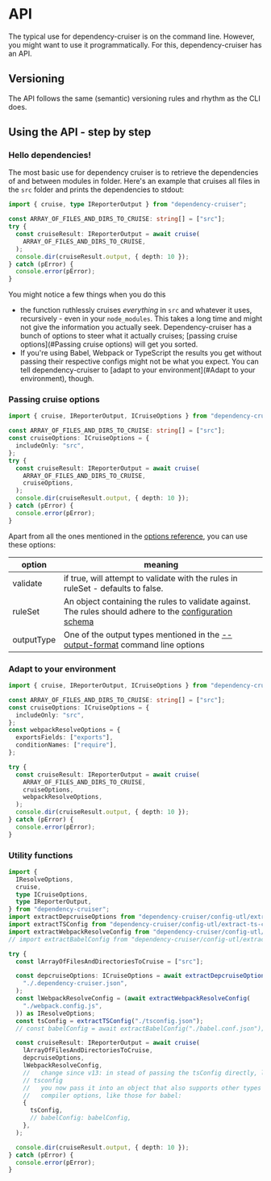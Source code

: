 # API

The typical use for dependency-cruiser is on the command line. However, you
might want to use it programmatically. For this, dependency-cruiser has an
API.

## Versioning

The API follows the same (semantic) versioning rules and rhythm as the CLI does.

## Using the API - step by step

### Hello dependencies!

The most basic use for dependency cruiser is to retrieve the dependencies of
and between modules in folder. Here's an example that cruises all files in
the `src` folder and prints the dependencies to stdout:

```typescript
import { cruise, type IReporterOutput } from "dependency-cruiser";

const ARRAY_OF_FILES_AND_DIRS_TO_CRUISE: string[] = ["src"];
try {
  const cruiseResult: IReporterOutput = await cruise(
    ARRAY_OF_FILES_AND_DIRS_TO_CRUISE,
  );
  console.dir(cruiseResult.output, { depth: 10 });
} catch (pError) {
  console.error(pError);
}
```

You might notice a few things when you do this

- the function ruthlessly cruises _everything_ in `src` and whatever it uses,
  recursively - even in your `node_modules`. This takes a long time and might
  not give the information you actually seek. Dependency-cruiser has a bunch of
  options to steer what it actually cruises;
  [passing cruise options](#Passing cruise options) will get you sorted.
- If you're using Babel, Webpack or TypeScript the results you get without
  passing their respective configs might not be what you expect. You can tell
  dependency-cruiser to [adapt to your environment](#Adapt to your environment),
  though.

### Passing cruise options

```typescript
import { cruise, IReporterOutput, ICruiseOptions } from "dependency-cruiser";

const ARRAY_OF_FILES_AND_DIRS_TO_CRUISE: string[] = ["src"];
const cruiseOptions: ICruiseOptions = {
  includeOnly: "src",
};
try {
  const cruiseResult: IReporterOutput = await cruise(
    ARRAY_OF_FILES_AND_DIRS_TO_CRUISE,
    cruiseOptions,
  );
  console.dir(cruiseResult.output, { depth: 10 });
} catch (pError) {
  console.error(pError);
}
```

Apart from all the ones mentioned in the [options reference](options-reference.md), you can use these options:

| option     | meaning                                                                                                                                            |
| ---------- | -------------------------------------------------------------------------------------------------------------------------------------------------- |
| validate   | if true, will attempt to validate with the rules in ruleSet - defaults to false.                                                                   |
| ruleSet    | An object containing the rules to validate against. The rules should adhere to the [configuration schema](../src/schema/configuration.schema.json) |
| outputType | One of the output types mentioned in the [--output-format](cli.md#--output-type-specify-the-output-format) command line options                    |

### Adapt to your environment

```typescript
import { cruise, IReporterOutput, ICruiseOptions } from "dependency-cruiser";

const ARRAY_OF_FILES_AND_DIRS_TO_CRUISE: string[] = ["src"];
const cruiseOptions: ICruiseOptions = {
  includeOnly: "src",
};
const webpackResolveOptions = {
  exportsFields: ["exports"],
  conditionNames: ["require"],
};

try {
  const cruiseResult: IReporterOutput = await cruise(
    ARRAY_OF_FILES_AND_DIRS_TO_CRUISE,
    cruiseOptions,
    webpackResolveOptions,
  );
  console.dir(cruiseResult.output, { depth: 10 });
} catch (pError) {
  console.error(pError);
}
```

### Utility functions

```typescript
import {
  IResolveOptions,
  cruise,
  type ICruiseOptions,
  type IReporterOutput,
} from "dependency-cruiser";
import extractDepcruiseOptions from "dependency-cruiser/config-utl/extract-depcruise-options";
import extractTSConfig from "dependency-cruiser/config-utl/extract-ts-config";
import extractWebpackResolveConfig from "dependency-cruiser/config-utl/extract-webpack-resolve-config";
// import extractBabelConfig from "dependency-cruiser/config-utl/extract-babel-config";

try {
  const lArrayOfFilesAndDirectoriesToCruise = ["src"];

  const depcruiseOptions: ICruiseOptions = await extractDepcruiseOptions(
    "./.dependency-cruiser.json",
  );
  const lWebpackResolveConfig = (await extractWebpackResolveConfig(
    "./webpack.config.js",
  )) as IResolveOptions;
  const tsConfig = extractTSConfig("./tsconfig.json");
  // const babelConfig = await extractBabelConfig("./babel.conf.json");

  const cruiseResult: IReporterOutput = await cruise(
    lArrayOfFilesAndDirectoriesToCruise,
    depcruiseOptions,
    lWebpackResolveConfig,
    //   change since v13: in stead of passing the tsConfig directly, like so:
    // tsconfig
    //   you now pass it into an object that also supports other types of
    //   compiler options, like those for babel:
    {
      tsConfig,
      // babelConfig: babelConfig,
    },
  );

  console.dir(cruiseResult.output, { depth: 10 });
} catch (pError) {
  console.error(pError);
}
```
